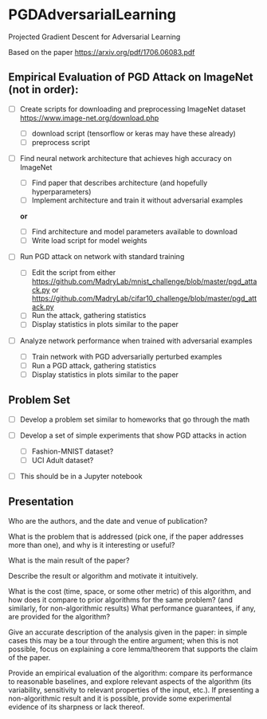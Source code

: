 # PGDAdversarialLearning
Projected Gradient Descent for Adversarial Learning

Based on the paper https://arxiv.org/pdf/1706.06083.pdf

## Empirical Evaluation of PGD Attack on ImageNet (not in order):
- [ ] Create scripts for downloading and preprocessing ImageNet dataset https://www.image-net.org/download.php
    - [ ] download script (tensorflow or keras may have these already)
    - [ ] preprocess script
- [ ] Find neural network architecture that achieves high accuracy on ImageNet
    - [ ] Find paper that describes architecture (and hopefully hyperparameters)
    - [ ] Implement architecture and train it without adversarial examples
    
    **or**
    
    - [ ] Find architecture and model parameters available to download
    - [ ] Write load script for model weights
- [ ] Run PGD attack on network with standard training
    - [ ] Edit the script from either https://github.com/MadryLab/mnist_challenge/blob/master/pgd_attack.py or https://github.com/MadryLab/cifar10_challenge/blob/master/pgd_attack.py
    - [ ] Run the attack, gathering statistics
    - [ ] Display statistics in plots similar to the paper
- [ ] Analyze network performance when trained with adversarial examples
    - [ ] Train network with PGD adversarially perturbed examples
    - [ ] Run a PGD attack, gathering statistics
    - [ ] Display statistics in plots similar to the paper

## Problem Set
- [ ] Develop a problem set similar to homeworks that go through the math
- [ ] Develop a set of simple experiments that show PGD attacks in action
    - [ ] Fashion-MNIST dataset?
    - [ ] UCI Adult dataset?
- [ ] This should be in a Jupyter notebook


## Presentation
Who are the authors, and the date and venue of publication?

What is the problem that is addressed (pick one, if the paper addresses more than one), and why is it interesting or useful?

What is the main result of the paper?

Describe the result or algorithm and motivate it intuitively.

What is the cost (time, space, or some other metric) of this algorithm, and how does it compare to prior algorithms for the same problem? (and similarly, for non-algorithmic results)
What performance guarantees, if any, are provided for the algorithm?

Give an accurate description of the analysis given in the paper: in simple cases this may be a tour through the entire argument; when this is not possible, focus on explaining a core lemma/theorem that supports the claim of the paper.

Provide an empirical evaluation of the algorithm: compare its performance to reasonable baselines, and explore relevant aspects of the algorithm (its variability, sensitivity to relevant properties of the input, etc.). If presenting a non-algorithmic result and it is possible, provide some experimental evidence of its sharpness or lack thereof.

